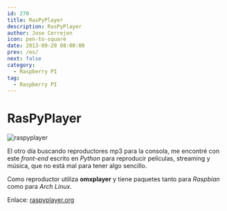 ```yaml
---
id: 270
title: RasPyPlayer
description: RasPyPlayer
author: Jose Cerrejon
icon: pen-to-square
date: 2013-09-20 08:00:00
prev: /es/
next: false
category:
  - Raspberry PI
tag:
  - Raspberry PI
---
```


# RasPyPlayer

![raspyplayer](/images/2013/09/raspiplayer.jpg)

El otro día buscando reproductores mp3 para la consola, me encontré con este *front-end* escrito en *Python* para reproducir películas, streaming y música, que no está mal para tener algo sencillo.

Como reproductor utiliza **omxplayer** y tiene paquetes tanto para *Raspbian* como para *Arch Linux*.

Enlace: [raspyplayer.org](http://raspyplayer.org)